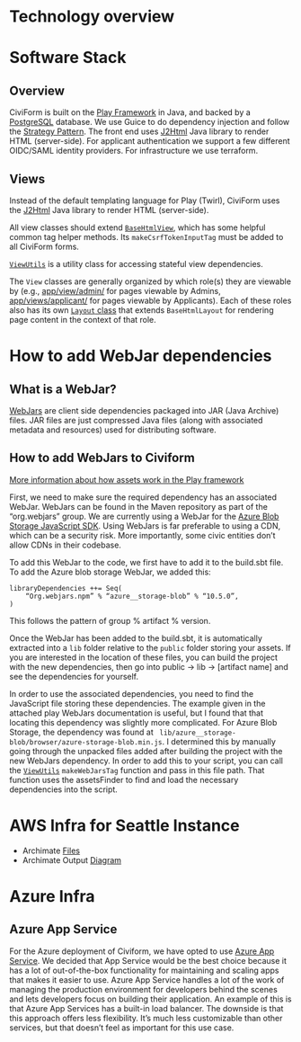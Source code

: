 # Technology overview
# Software Stack

## Overview

CiviForm is built on the [Play Framework](https://www.playframework.com/) in Java, and backed by a [PostgreSQL](https://www.postgresql.org/) database. We use Guice to do dependency injection and follow the [Strategy Pattern](https://www.tutorialspoint.com/design_pattern/strategy_pattern.htm). The front end uses [J2Html](https://j2html.com/) Java library to render HTML (server-side). For applicant authentication we support a few different OIDC/SAML identity providers. For infrastructure we use terraform. 

## Views

Instead of the default templating language for Play (Twirl), CiviForm uses the [J2Html](https://j2html.com/) Java library to render HTML (server-side).

All view classes should extend [`BaseHtmlView`](https://github.com/seattle-uat/civiform/blob/main/universal-application-tool-0.0.1/app/views/BaseHtmlView.java), which has some helpful common tag helper methods. Its `makeCsrfTokenInputTag` must be added to all CiviForm forms.

[`ViewUtils`](https://github.com/seattle-uat/civiform/blob/main/universal-application-tool-0.0.1/app/views/ViewUtils.java) is a utility class for accessing stateful view dependencies.

The `View` classes are generally organized by which role(s) they are viewable by (e.g., [app/view/admin/](https://github.com/seattle-uat/civiform/tree/main/universal-application-tool-0.0.1/app/views/admin) for pages viewable by Admins, [app/views/applicant/](https://github.com/seattle-uat/civiform/tree/main/universal-application-tool-0.0.1/app/views/applicant) for pages viewable by Applicants). Each of these roles also has its own [`Layout` class](https://github.com/seattle-uat/civiform/blob/main/universal-application-tool-0.0.1/app/views/admin/AdminLayout.java) that extends `BaseHtmlLayout` for rendering page content in the context of that role.

# How to add WebJar dependencies

## What is a WebJar?

[WebJars](https://www.baeldung.com/maven-webjars) are client side dependencies packaged into JAR (Java Archive) files. JAR files are just compressed Java files (along with associated metadata and resources) used for distributing software.

## How to add WebJars to Civiform
[More information about how assets work in the Play framework](https://www.playframework.com/documentation/2.8.x/AssetsOverview)

First, we need to make sure the required dependency has an associated WebJar.
WebJars can be found in the Maven repository as part of the “org.webjars” group. We are currently using a WebJar for the [Azure Blob Storage JavaScript SDK](https://mvnrepository.com/artifact/org.webjars.npm/azure__storage-blob). Using WebJars is far preferable to using a CDN, which can be a security risk. More importantly, some civic entities don’t allow CDNs in their codebase.

To add this WebJar to the code, we first have to add it to the build.sbt file. To add the Azure blob storage WebJar, we added this:
```
libraryDependencies ++= Seq(
	“Org.webjars.npm” % “azure__storage-blob” % “10.5.0”,
)
```
This follows the pattern of group % artifact % version. 

Once the WebJar has been added to the build.sbt, it is automatically extracted into a ```lib``` folder relative to the ```public``` folder storing your assets. 
If you are interested in the location of these files, you can build the project with the new dependencies, then go into public -> lib -> [artifact name] and see the dependencies for yourself. 

In order to use the associated dependencies, you need to find the JavaScript file storing these dependencies. The example given in the attached play WebJars documentation is useful, but I found that that locating this dependency was slightly more complicated. For Azure Blob Storage, the dependency was found at ``` lib/azure__storage-blob/browser/azure-storage-blob.min.js```. I determined this by manually going through the unpacked files added after building the project with the new WebJars dependency. In order to add this to your script, you can call the [`ViewUtils`](https://github.com/seattle-uat/civiform/blob/main/universal-application-tool-0.0.1/app/views/ViewUtils.java) ```makeWebJarsTag``` function and pass in this file path. That function uses the assetsFinder to find and load the necessary dependencies into the script. 


# AWS Infra for Seattle Instance

-  Archimate [Files](https://drive.google.com/drive/folders/1dtYkqGzPgjmzLmB7Yu0uULH-vhrmSygd?usp=sharing)
-  Archimate Output [Diagram](https://drive.google.com/file/d/1qWBlDo8g5ZPydpt9NbC8lqfT3BwfhELo/view?usp=sharing)

# Azure Infra
## Azure App Service
For the Azure deployment of Civiform, we have opted to use [Azure App Service](https://azure.microsoft.com/en-us/services/app-service/#overview). We decided that App Service would be the best choice because it has a lot of out-of-the-box functionality for maintaining and scaling apps that makes it easier to use. Azure App Service handles a lot of the work of managing the production environment for developers behind the scenes and lets developers focus on building their application. An example of this is that Azure App Services has a built-in load balancer. The downside is that this approach offers less flexibility. It’s much less customizable than other services, but that doesn’t feel as important for this use case.

